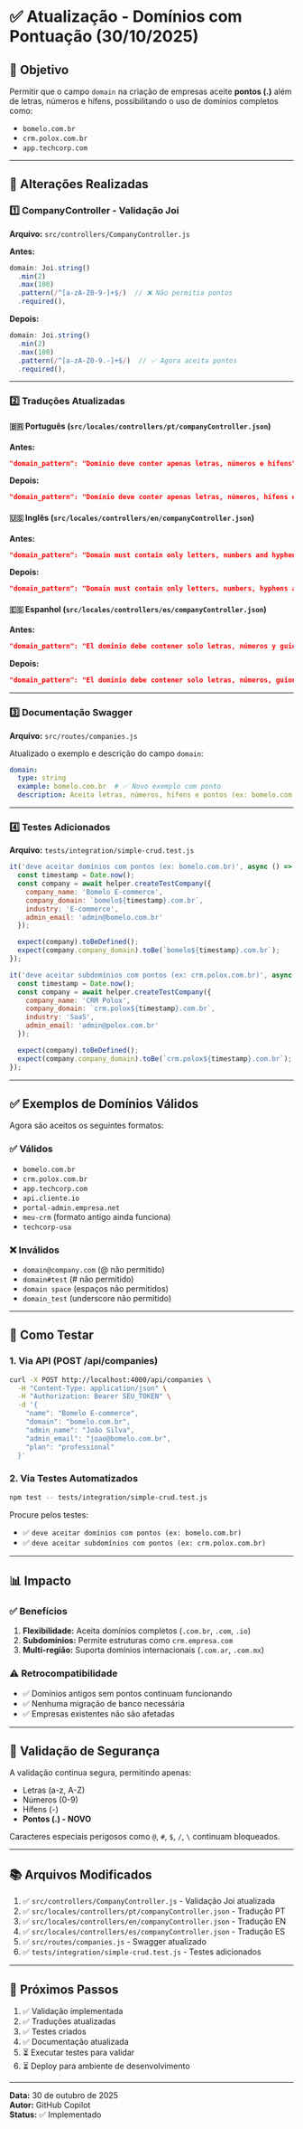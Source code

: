 # ✅ Atualização - Domínios com Pontuação (30/10/2025)

## 🎯 Objetivo

Permitir que o campo `domain` na criação de empresas aceite **pontos (.)** além de letras, números e hífens, possibilitando o uso de domínios completos como:
- `bomelo.com.br`
- `crm.polox.com.br`
- `app.techcorp.com`

---

## 📝 Alterações Realizadas

### 1️⃣ **CompanyController - Validação Joi**
**Arquivo:** `src/controllers/CompanyController.js`

**Antes:**
```javascript
domain: Joi.string()
  .min(2)
  .max(100)
  .pattern(/^[a-zA-Z0-9-]+$/)  // ❌ Não permitia pontos
  .required(),
```

**Depois:**
```javascript
domain: Joi.string()
  .min(2)
  .max(100)
  .pattern(/^[a-zA-Z0-9.-]+$/)  // ✅ Agora aceita pontos
  .required(),
```

---

### 2️⃣ **Traduções Atualizadas**

#### 🇧🇷 Português (`src/locales/controllers/pt/companyController.json`)
**Antes:**
```json
"domain_pattern": "Domínio deve conter apenas letras, números e hífens"
```

**Depois:**
```json
"domain_pattern": "Domínio deve conter apenas letras, números, hífens e pontos"
```

#### 🇺🇸 Inglês (`src/locales/controllers/en/companyController.json`)
**Antes:**
```json
"domain_pattern": "Domain must contain only letters, numbers and hyphens"
```

**Depois:**
```json
"domain_pattern": "Domain must contain only letters, numbers, hyphens and dots"
```

#### 🇪🇸 Espanhol (`src/locales/controllers/es/companyController.json`)
**Antes:**
```json
"domain_pattern": "El dominio debe contener solo letras, números y guiones"
```

**Depois:**
```json
"domain_pattern": "El dominio debe contener solo letras, números, guiones y puntos"
```

---

### 3️⃣ **Documentação Swagger**
**Arquivo:** `src/routes/companies.js`

Atualizado o exemplo e descrição do campo `domain`:

```yaml
domain:
  type: string
  example: bomelo.com.br  # ✅ Novo exemplo com ponto
  description: Aceita letras, números, hífens e pontos (ex: bomelo.com.br, crm.polox.com.br)
```

---

### 4️⃣ **Testes Adicionados**
**Arquivo:** `tests/integration/simple-crud.test.js`

```javascript
it('deve aceitar domínios com pontos (ex: bomelo.com.br)', async () => {
  const timestamp = Date.now();
  const company = await helper.createTestCompany({
    company_name: 'Bomelo E-commerce',
    company_domain: `bomelo${timestamp}.com.br`,
    industry: 'E-commerce',
    admin_email: 'admin@bomelo.com.br'
  });

  expect(company).toBeDefined();
  expect(company.company_domain).toBe(`bomelo${timestamp}.com.br`);
});

it('deve aceitar subdomínios com pontos (ex: crm.polox.com.br)', async () => {
  const timestamp = Date.now();
  const company = await helper.createTestCompany({
    company_name: 'CRM Polox',
    company_domain: `crm.polox${timestamp}.com.br`,
    industry: 'SaaS',
    admin_email: 'admin@polox.com.br'
  });

  expect(company).toBeDefined();
  expect(company.company_domain).toBe(`crm.polox${timestamp}.com.br`);
});
```

---

## ✅ Exemplos de Domínios Válidos

Agora são aceitos os seguintes formatos:

### ✅ Válidos
- `bomelo.com.br`
- `crm.polox.com.br`
- `app.techcorp.com`
- `api.cliente.io`
- `portal-admin.empresa.net`
- `meu-crm` (formato antigo ainda funciona)
- `techcorp-usa`

### ❌ Inválidos
- `domain@company.com` (@ não permitido)
- `domain#test` (# não permitido)
- `domain space` (espaços não permitidos)
- `domain_test` (underscore não permitido)

---

## 🧪 Como Testar

### 1. Via API (POST /api/companies)

```bash
curl -X POST http://localhost:4000/api/companies \
  -H "Content-Type: application/json" \
  -H "Authorization: Bearer SEU_TOKEN" \
  -d '{
    "name": "Bomelo E-commerce",
    "domain": "bomelo.com.br",
    "admin_name": "João Silva",
    "admin_email": "joao@bomelo.com.br",
    "plan": "professional"
  }'
```

### 2. Via Testes Automatizados

```bash
npm test -- tests/integration/simple-crud.test.js
```

Procure pelos testes:
- ✅ `deve aceitar domínios com pontos (ex: bomelo.com.br)`
- ✅ `deve aceitar subdomínios com pontos (ex: crm.polox.com.br)`

---

## 📊 Impacto

### ✅ Benefícios
1. **Flexibilidade:** Aceita domínios completos (`.com.br`, `.com`, `.io`)
2. **Subdomínios:** Permite estruturas como `crm.empresa.com`
3. **Multi-região:** Suporta domínios internacionais (`.com.ar`, `.com.mx`)

### ⚠️ Retrocompatibilidade
- ✅ Domínios antigos sem pontos continuam funcionando
- ✅ Nenhuma migração de banco necessária
- ✅ Empresas existentes não são afetadas

---

## 🔐 Validação de Segurança

A validação continua segura, permitindo apenas:
- Letras (a-z, A-Z)
- Números (0-9)
- Hífens (-)
- **Pontos (.) - NOVO**

Caracteres especiais perigosos como `@`, `#`, `$`, `/`, `\` continuam bloqueados.

---

## 📚 Arquivos Modificados

1. ✅ `src/controllers/CompanyController.js` - Validação Joi atualizada
2. ✅ `src/locales/controllers/pt/companyController.json` - Tradução PT
3. ✅ `src/locales/controllers/en/companyController.json` - Tradução EN
4. ✅ `src/locales/controllers/es/companyController.json` - Tradução ES
5. ✅ `src/routes/companies.js` - Swagger atualizado
6. ✅ `tests/integration/simple-crud.test.js` - Testes adicionados

---

## 🚀 Próximos Passos

1. ✅ Validação implementada
2. ✅ Traduções atualizadas
3. ✅ Testes criados
4. ✅ Documentação atualizada
5. ⏳ Executar testes para validar
6. ⏳ Deploy para ambiente de desenvolvimento

---

**Data:** 30 de outubro de 2025  
**Autor:** GitHub Copilot  
**Status:** ✅ Implementado
